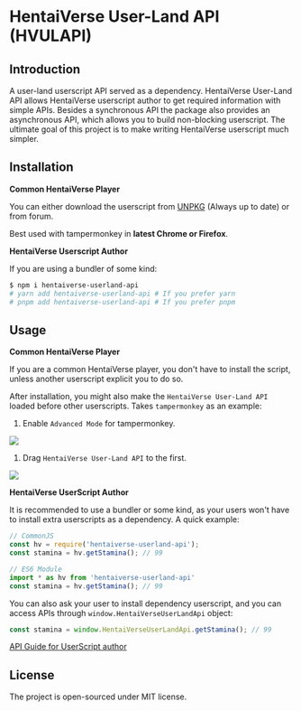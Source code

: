 # HentaiVerse User-Land API (HVULAPI)

## Introduction

A user-land userscript API served as a dependency. HentaiVerse User-Land API allows HentaiVerse userscript author to get required information with simple APIs. Besides a synchronous API the package also provides an asynchronous API, which allows you to build non-blocking userscript. The ultimate goal of this project is to make writing HentaiVerse userscript much simpler.

## Installation

**Common HentaiVerse Player**

You can either download the userscript from [UNPKG](https://unpkg.com/browse/hentaiverse-userland-api/dist/userscript/) (Always up to date) or from forum.

Best used with tampermonkey in **latest Chrome or Firefox**.

**HentaiVerse Userscript Author**

If you are using a bundler of some kind:

```bash
$ npm i hentaiverse-userland-api
# yarn add hentaiverse-userland-api # If you prefer yarn
# pnpm add hentaiverse-userland-api # If you prefer pnpm
```

## Usage

**Common HentaiVerse Player**

If you are a common HentaiVerse player, you don't have to install the script, unless another userscript explicit you to do so.

After installation, you might also make the `HentaiVerse User-Land API` loaded before other userscripts. Takes `tampermonkey` as an example:

1. Enable `Advanced Mode` for tampermonkey.

![](https://pic.skk.moe/file/sukkaw/gh/hv-userland-api/1.png)

1. Drag `HentaiVerse User-Land API` to the first.

![](https://pic.skk.moe/file/sukkaw/gh/hv-userland-api/2.png)

**HentaiVerse UserScript Author**

It is recommended to use a bundler or some kind, as your users won't have to install extra userscripts as a dependency. A quick example:

```js
// CommonJS
const hv = require('hentaiverse-userland-api');
const stamina = hv.getStamina(); // 99

// ES6 Module
import * as hv from 'hentaiverse-userland-api'
const stamina = hv.getStamina(); // 99
```

You can also ask your user to install dependency userscript, and you can access APIs through `window.HentaiVerseUserLandApi` object:

```js
const stamina = window.HentaiVerseUserLandApi.getStamina(); // 99
```

[API Guide for UserScript author](./docs)

## License

The project is open-sourced under MIT license.
